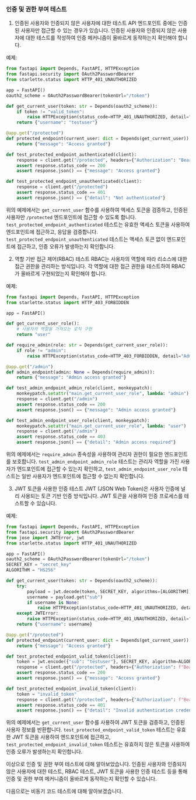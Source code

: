 ### 인증 및 권한 부여 테스트

1. 인증된 사용자와 인증되지 않은 사용자에 대한 테스트
API 엔드포인트 중에는 인증된 사용자만 접근할 수 있는 경우가 있습니다. 인증된 사용자와 인증되지 않은 사용자에 대한 테스트를 작성하여 인증 메커니즘이 올바르게 동작하는지 확인해야 합니다.

예제:
```python
from fastapi import Depends, FastAPI, HTTPException
from fastapi.security import OAuth2PasswordBearer
from starlette.status import HTTP_401_UNAUTHORIZED

app = FastAPI()
oauth2_scheme = OAuth2PasswordBearer(tokenUrl="/token")

def get_current_user(token: str = Depends(oauth2_scheme)):
    if token != "valid_token":
        raise HTTPException(status_code=HTTP_401_UNAUTHORIZED, detail="Invalid authentication credentials")
    return {"username": "testuser"}

@app.get("/protected")
def protected_endpoint(current_user: dict = Depends(get_current_user)):
    return {"message": "Access granted"}

def test_protected_endpoint_authenticated(client):
    response = client.get("/protected", headers={"Authorization": "Bearer valid_token"})
    assert response.status_code == 200
    assert response.json() == {"message": "Access granted"}

def test_protected_endpoint_unauthenticated(client):
    response = client.get("/protected")
    assert response.status_code == 401
    assert response.json() == {"detail": "Not authenticated"}
```

위의 예제에서는 `get_current_user` 함수를 사용하여 액세스 토큰을 검증하고, 인증된 사용자만 `/protected` 엔드포인트에 접근할 수 있도록 합니다. `test_protected_endpoint_authenticated` 테스트는 유효한 액세스 토큰을 사용하여 엔드포인트에 접근하고, 응답을 검증합니다. `test_protected_endpoint_unauthenticated` 테스트는 액세스 토큰 없이 엔드포인트에 접근하고, 인증 오류가 발생하는지 확인합니다.

2. 역할 기반 접근 제어(RBAC) 테스트
RBAC는 사용자의 역할에 따라 리소스에 대한 접근 권한을 관리하는 방식입니다. 각 역할에 대한 접근 권한을 테스트하여 RBAC가 올바르게 구현되었는지 확인해야 합니다.

예제:
```python
from fastapi import Depends, FastAPI, HTTPException
from starlette.status import HTTP_403_FORBIDDEN

app = FastAPI()

def get_current_user_role():
    # 사용자의 역할을 가져오는 로직 구현
    return "user"

def require_admin(role: str = Depends(get_current_user_role)):
    if role != "admin":
        raise HTTPException(status_code=HTTP_403_FORBIDDEN, detail="Admin access required")

@app.get("/admin")
def admin_endpoint(admin: None = Depends(require_admin)):
    return {"message": "Admin access granted"}

def test_admin_endpoint_admin_role(client, monkeypatch):
    monkeypatch.setattr("main.get_current_user_role", lambda: "admin")
    response = client.get("/admin")
    assert response.status_code == 200
    assert response.json() == {"message": "Admin access granted"}

def test_admin_endpoint_user_role(client, monkeypatch):
    monkeypatch.setattr("main.get_current_user_role", lambda: "user")
    response = client.get("/admin")
    assert response.status_code == 403
    assert response.json() == {"detail": "Admin access required"}
```

위의 예제에서는 `require_admin` 종속성을 사용하여 관리자 권한이 필요한 엔드포인트를 보호합니다. `test_admin_endpoint_admin_role` 테스트는 관리자 역할을 가진 사용자가 엔드포인트에 접근할 수 있는지 확인하고, `test_admin_endpoint_user_role` 테스트는 일반 사용자가 엔드포인트에 접근할 수 없는지 확인합니다.

3. JWT 토큰을 사용한 인증 테스트
JWT (JSON Web Token)은 사용자 인증에 널리 사용되는 토큰 기반 인증 방식입니다. JWT 토큰을 사용하여 인증 프로세스를 테스트할 수 있습니다.

예제:
```python
from fastapi import Depends, FastAPI, HTTPException
from fastapi.security import OAuth2PasswordBearer
from jose import JWTError, jwt
from starlette.status import HTTP_401_UNAUTHORIZED

app = FastAPI()
oauth2_scheme = OAuth2PasswordBearer(tokenUrl="/token")
SECRET_KEY = "secret_key"
ALGORITHM = "HS256"

def get_current_user(token: str = Depends(oauth2_scheme)):
    try:
        payload = jwt.decode(token, SECRET_KEY, algorithms=[ALGORITHM])
        username = payload.get("sub")
        if username is None:
            raise HTTPException(status_code=HTTP_401_UNAUTHORIZED, detail="Invalid authentication credentials")
    except JWTError:
        raise HTTPException(status_code=HTTP_401_UNAUTHORIZED, detail="Invalid authentication credentials")
    return {"username": username}

@app.get("/protected")
def protected_endpoint(current_user: dict = Depends(get_current_user)):
    return {"message": "Access granted"}

def test_protected_endpoint_valid_token(client):
    token = jwt.encode({"sub": "testuser"}, SECRET_KEY, algorithm=ALGORITHM)
    response = client.get("/protected", headers={"Authorization": f"Bearer {token}"})
    assert response.status_code == 200
    assert response.json() == {"message": "Access granted"}

def test_protected_endpoint_invalid_token(client):
    token = "invalid_token"
    response = client.get("/protected", headers={"Authorization": f"Bearer {token}"})
    assert response.status_code == 401
    assert response.json() == {"detail": "Invalid authentication credentials"}
```

위의 예제에서는 `get_current_user` 함수를 사용하여 JWT 토큰을 검증하고, 인증된 사용자 정보를 반환합니다. `test_protected_endpoint_valid_token` 테스트는 유효한 JWT 토큰을 사용하여 엔드포인트에 접근하고, `test_protected_endpoint_invalid_token` 테스트는 유효하지 않은 토큰을 사용하여 인증 오류가 발생하는지 확인합니다.

이상으로 인증 및 권한 부여 테스트에 대해 알아보았습니다. 인증된 사용자와 인증되지 않은 사용자에 대한 테스트, RBAC 테스트, JWT 토큰을 사용한 인증 테스트 등을 통해 인증 및 권한 부여 메커니즘이 올바르게 동작하는지 확인할 수 있습니다.

다음으로는 비동기 코드 테스트에 대해 알아보겠습니다.
